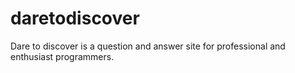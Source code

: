 # daretodiscover
Dare to discover is a question and answer site for professional and enthusiast programmers.
